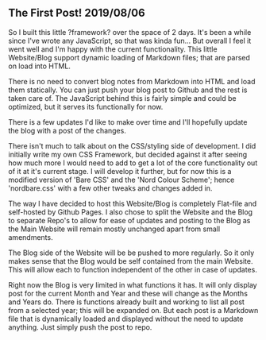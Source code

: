 The First Post!
2019/08/06
----------
So I built this little ?framework? over the space of 2 days. It's been a while since I've wrote any JavaScript, so that was kinda fun... But overall I feel it went well and I'm happy with the current functionality. This little Website/Blog support dynamic loading of Markdown files; that are parsed on load into HTML. 

There is no need to convert blog notes from Markdown into HTML and load them statically. You can just push your blog post to Github and the rest is taken care of. The JavaScript behind this is fairly simple and could be optimized, but it serves its functionally for now. 

There is a few updates I'd like to make over time and I'll hopefully update the blog with a post of the changes.

There isn't much to talk about on the CSS/styling side of development. I did initially write my own CSS Framework, but decided against it after seeing how much more I would need to add to get a lot of the core functionality out of it at it's current stage. I will develop it further, but for now this is a modified version of 'Bare CSS' and the 'Nord Colour Scheme'; hence 'nordbare.css' with a few other tweaks and changes added in. 

The way I have decided to host this Website/Blog is completely Flat-file and self-hosted by Github Pages. I also chose to split the Website and the Blog to separate Repo's to allow for ease of updates and posting to the Blog as the Main Website will remain mostly unchanged apart from small amendments.

The Blog side of the Website will be be pushed to more regularly. So it only makes sense that the Blog would be self contained from the main Website. This will allow each to function independent of the other in case of updates.

Right now the Blog is very limited in what functions it has. It will only display post for the current Month and Year and these will change as the Months and Years do. There is functions already built and working to list all post from a selected year; this will be expanded on. But each post is a Markdown file that is dynamically loaded and displayed without the need to update anything. Just simply push the post to repo.